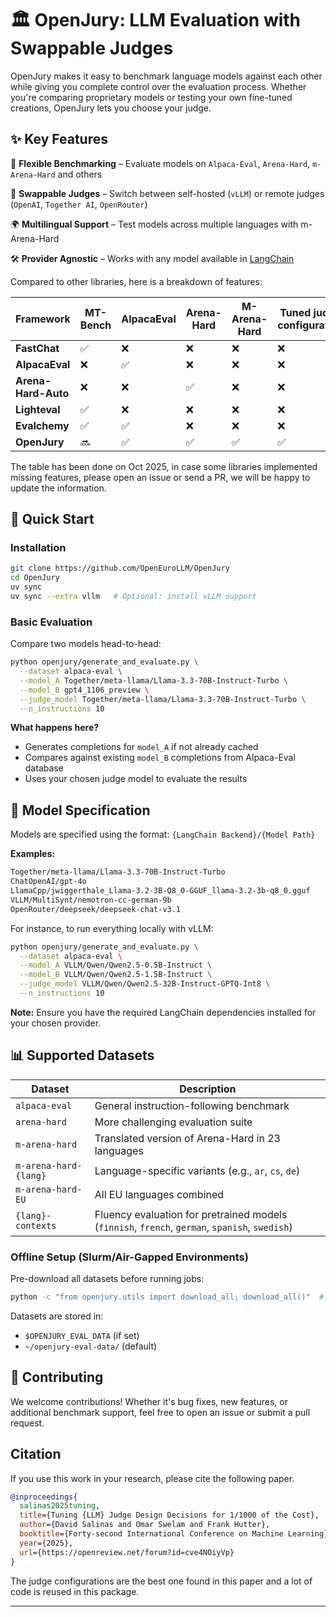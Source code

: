 # 🏛️ OpenJury: LLM Evaluation with Swappable Judges

OpenJury makes it easy to benchmark language models against each other while giving you complete control over the evaluation process. 
Whether you're comparing proprietary models or testing your own fine-tuned creations, OpenJury lets you choose your judge.

## ✨ Key Features

🎯 **Flexible Benchmarking** – Evaluate models on `Alpaca-Eval`, `Arena-Hard`, `m-Arena-Hard` and others

🔄 **Swappable Judges** – Switch between self-hosted (`vLLM`) or remote judges (`OpenAI`, `Together AI`, `OpenRouter`)

🌍 **Multilingual Support** – Test models across multiple languages with m-Arena-Hard

🛠️ **Provider Agnostic** – Works with any model available in [LangChain](https://python.langchain.com/docs/integrations/chat/)

Compared to other libraries, here is a breakdown of features:

| Framework | MT-Bench | AlpacaEval | Arena-Hard | M-Arena-Hard | Tuned judge configuration | Support vLLM Judges |
|-----------|----------|------------|------------|--------------|---------------------------|---------------------|
| **FastChat** | ✅  | ❌  | ❌  | ❌  | ❌                         | ❌                        |
| **AlpacaEval** | ❌  | ✅  | ❌  | ❌  | ❌                         | ❌                                             |
| **Arena-Hard-Auto** | ❌  | ❌  | ✅  | ❌  | ❌                         | ❌                                            |
| **Lighteval** | ✅  | ❌  | ❌  | ❌  | ❌                         | ❌                                       |
| **Evalchemy** | ✅  | ✅  | ❌  | ❌  | ❌                         | ❌                                           |
| **OpenJury** | 🔜  | ✅  | ✅  | ✅  | ✅                         | ✅                                          |

The table has been done on Oct 2025, in case some libraries implemented missing features, please open an issue 
or send a PR, we will be happy to update the information.

## 🚀 Quick Start

### Installation

```bash
git clone https://github.com/OpenEuroLLM/OpenJury
cd OpenJury
uv sync 
uv sync --extra vllm   # Optional: install vLLM support
```

### Basic Evaluation

Compare two models head-to-head:

```bash
python openjury/generate_and_evaluate.py \
  --dataset alpaca-eval \
  --model_A Together/meta-llama/Llama-3.3-70B-Instruct-Turbo \
  --model_B gpt4_1106_preview \
  --judge_model Together/meta-llama/Llama-3.3-70B-Instruct-Turbo \
  --n_instructions 10 
```

**What happens here?**
- Generates completions for `model_A` if not already cached
- Compares against existing `model_B` completions from Alpaca-Eval database
- Uses your chosen judge model to evaluate the results

## 🎨 Model Specification

Models are specified using the format: `{LangChain Backend}/{Model Path}`

**Examples:**

```bash
Together/meta-llama/Llama-3.3-70B-Instruct-Turbo
ChatOpenAI/gpt-4o
LlamaCpp/jwiggerthale_Llama-3.2-3B-Q8_0-GGUF_llama-3.2-3b-q8_0.gguf
VLLM/MultiSynt/nemotron-cc-german-9b
OpenRouter/deepseek/deepseek-chat-v3.1
```

For instance, to run everything locally with vLLM:

```bash
python openjury/generate_and_evaluate.py \
  --dataset alpaca-eval \
  --model_A VLLM/Qwen/Qwen2.5-0.5B-Instruct \
  --model_B VLLM/Qwen/Qwen2.5-1.5B-Instruct \
  --judge_model VLLM/Qwen/Qwen2.5-32B-Instruct-GPTQ-Int8 \
  --n_instructions 10 
```

**Note:** Ensure you have the required LangChain dependencies installed for your chosen provider.

## 📊 Supported Datasets

| Dataset | Description                                                                                    |
|---------|------------------------------------------------------------------------------------------------|
| `alpaca-eval` | General instruction-following benchmark                                                        |
| `arena-hard` | More challenging evaluation suite                                                              |
| `m-arena-hard` | Translated version of Arena-Hard in 23 languages                                               |
| `m-arena-hard-{lang}` | Language-specific variants (e.g., `ar`, `cs`, `de`)                                            |
| `m-arena-hard-EU` | All EU languages combined                                                                      |
| `{lang}-contexts` | Fluency evaluation for pretrained models (`finnish`, `french`, `german`, `spanish`, `swedish`) |

### Offline Setup (Slurm/Air-Gapped Environments)

Pre-download all datasets before running jobs:

```bash
python -c "from openjury.utils import download_all; download_all()"  # Download all datasets (optional)
```

Datasets are stored in:
- `$OPENJURY_EVAL_DATA` (if set)
- `~/openjury-eval-data/` (default)

## 🤝 Contributing

We welcome contributions! Whether it's bug fixes, new features, or additional benchmark support, feel free to open an issue or submit a pull request.

## Citation

If you use this work in your research, please cite the following paper.

```bibtex
@inproceedings{
  salinas2025tuning,
  title={Tuning {LLM} Judge Design Decisions for 1/1000 of the Cost},
  author={David Salinas and Omar Swelam and Frank Hutter},
  booktitle={Forty-second International Conference on Machine Learning},
  year={2025},
  url={https://openreview.net/forum?id=cve4NOiyVp}
}
```

The judge configurations are the best one found in this paper and a lot of code is reused in this package.

---